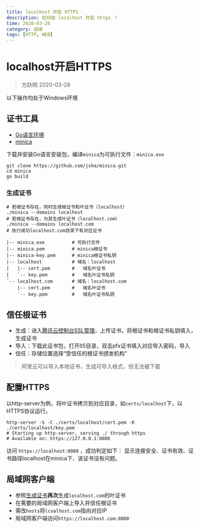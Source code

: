 ```yaml
---
title: localhost 开启 HTTPS
description: 如何给 localhost 开启 https ？
time: 2020-03-28
category: 运维
tags: [HTTP, WEB]
---
```


# localhost开启HTTPS

> 方跃明 2020-03-28

以下操作均处于Windows环境

## 证书工具

- [Go语言环境](https://golang.org/dl/)
- [minica](https://github.com/jsha/minica)

下载并安装Go语言安装包，编译`minica`为可执行文件：`minica.exe`

```shell
git clone https://github.com/jsha/minica.git
cd minica
go build
```

### 生成证书

```shell
# 若根证书存在，同时生成根证书和叶证书（localhost）
./minica --domains localhost
# 若根证书存在，为其生成叶证书（localhost.com）
./minica --domains localhost.com
# 执行成功localhost.com目录下有对应证书
```

```
|-- minica.exe          # 可执行文件
|-- minica.pem          # minica根证书
|-- minica-key.pem      # minica根证书私钥
|-- localhost           # 域名：localhost
|   |-- cert.pem        #   域名叶证书
|   `-- key.pem         #   域名叶证书私钥
`-- localhost.com       # 域名：localhost.com
    |-- cert.pem        #   域名叶证书
    `-- key.pem         #   域名叶证书私钥
```

## 信任根证书

- 生成：进入[腾讯云控制台SSL管理]，上传证书，将根证书和根证书私钥填入，生成证书
- 导入：下载此证书包，打开IIS目录，双击pfx证书填入对应导入密码，导入
- 信任：存储位置选择“受信任的根证书颁发机构”

> 阿里云可以导入本地证书，生成可导入格式，但无法被下载

## 配置HTTPS

以http-server为例，将叶证书拷贝到对应目录，如`certs/localhost`下，以HTTPS协议运行。

```shell
http-server -S -C ./certs/localhost/cert.pem -K ./certs/localhost/key.pem
# Starting up http-server, serving ./ through https
# Available on: https://127.0.0.1:8080
```

访问 `https://localhost:8080` ，成功判定如下：
显示连接安全、证书有效、证书路径localhost在minica下、该证书没有问题。

## 局域网客户端

- 参照[生成证书](#生成证书)**再次**生成`localhost.com`的叶证书
- 在需要的局域网客户端上导入并信任根证书
- 需改`hosts`将`lcoalhost.com`指向对应IP
- 局域网客户端访问`https://localhost.com:8080`

[腾讯云控制台SSL管理]: https://console.cloud.tencent.com/ssl